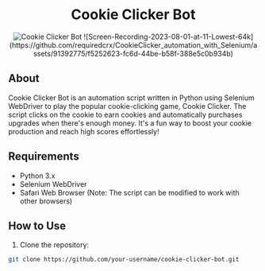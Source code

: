 <h1 align="center">Cookie Clicker Bot</h1>

<p align="center">
  <img src="cookie-clicker.png" alt="Cookie Clicker Bot">
  ![Screen-Recording-2023-08-01-at-11-Lowest-64k](https://github.com/requiredcrx/CookieClicker_automation_with_Selenium/assets/91392775/f5252623-fc6d-44be-b58f-388e5c0b934b)

</p>

## About

Cookie Clicker Bot is an automation script written in Python using Selenium WebDriver to play the popular cookie-clicking game, Cookie Clicker. The script clicks on the cookie to earn cookies and automatically purchases upgrades when there's enough money. It's a fun way to boost your cookie production and reach high scores effortlessly!

## Requirements

- Python 3.x
- Selenium WebDriver
- Safari Web Browser (Note: The script can be modified to work with other browsers)

## How to Use

1. Clone the repository:

```bash
git clone https://github.com/your-username/cookie-clicker-bot.git
